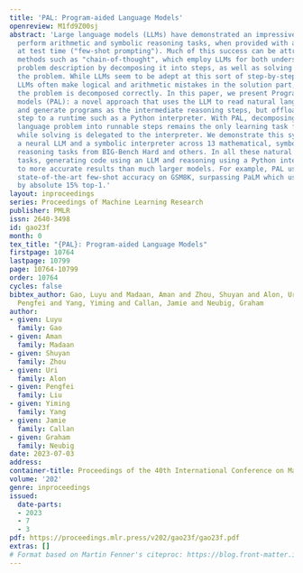 ```yaml
---
title: 'PAL: Program-aided Language Models'
openreview: M1fd9Z00sj
abstract: 'Large language models (LLMs) have demonstrated an impressive ability to
  perform arithmetic and symbolic reasoning tasks, when provided with a few examples
  at test time ("few-shot prompting"). Much of this success can be attributed to prompting
  methods such as "chain-of-thought", which employ LLMs for both understanding the
  problem description by decomposing it into steps, as well as solving each step of
  the problem. While LLMs seem to be adept at this sort of step-by-step decomposition,
  LLMs often make logical and arithmetic mistakes in the solution part, even when
  the problem is decomposed correctly. In this paper, we present Program-Aided Language
  models (PAL): a novel approach that uses the LLM to read natural language problems
  and generate programs as the intermediate reasoning steps, but offloads the solution
  step to a runtime such as a Python interpreter. With PAL, decomposing the natural
  language problem into runnable steps remains the only learning task for the LLM,
  while solving is delegated to the interpreter. We demonstrate this synergy between
  a neural LLM and a symbolic interpreter across 13 mathematical, symbolic, and algorithmic
  reasoning tasks from BIG-Bench Hard and others. In all these natural language reasoning
  tasks, generating code using an LLM and reasoning using a Python interpreter leads
  to more accurate results than much larger models. For example, PAL using Codex achieves
  state-of-the-art few-shot accuracy on GSM8K, surpassing PaLM which uses chain-of-thought
  by absolute 15% top-1.'
layout: inproceedings
series: Proceedings of Machine Learning Research
publisher: PMLR
issn: 2640-3498
id: gao23f
month: 0
tex_title: "{PAL}: Program-aided Language Models"
firstpage: 10764
lastpage: 10799
page: 10764-10799
order: 10764
cycles: false
bibtex_author: Gao, Luyu and Madaan, Aman and Zhou, Shuyan and Alon, Uri and Liu,
  Pengfei and Yang, Yiming and Callan, Jamie and Neubig, Graham
author:
- given: Luyu
  family: Gao
- given: Aman
  family: Madaan
- given: Shuyan
  family: Zhou
- given: Uri
  family: Alon
- given: Pengfei
  family: Liu
- given: Yiming
  family: Yang
- given: Jamie
  family: Callan
- given: Graham
  family: Neubig
date: 2023-07-03
address: 
container-title: Proceedings of the 40th International Conference on Machine Learning
volume: '202'
genre: inproceedings
issued:
  date-parts:
  - 2023
  - 7
  - 3
pdf: https://proceedings.mlr.press/v202/gao23f/gao23f.pdf
extras: []
# Format based on Martin Fenner's citeproc: https://blog.front-matter.io/posts/citeproc-yaml-for-bibliographies/
---
```

